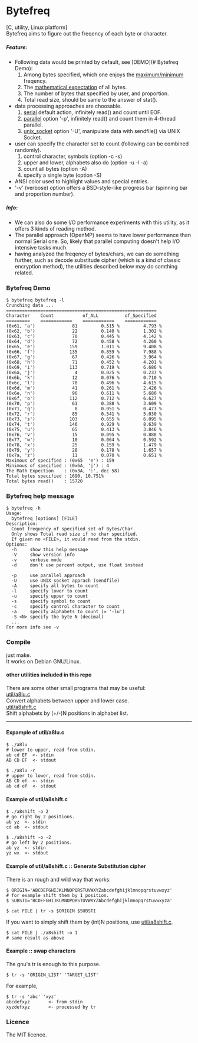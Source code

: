 Bytefreq
========

[C, utility, Linux platform]  
Bytefreq aims to figure out the freqency of each byte or character.  
  
##### Feature:  
* Following data would be printed by default, see [DEMO](# Bytefreq Demo):
  1. Among bytes specified, which one enjoys the [maximum/minimum]() freqency.
  2. The [mathematical expectation]() of all bytes.
  3. The number of bytes that specified by user, and proportion.
  4. Total read size, should be same to the answer of stat().
* data processing approaches are choosable.  
  1. [serial]() default action, infinitely read() and count until EOF.  
  2. [parallel]() option '-p', infinitely read() and count them in 4-thread parallel.  
  3. [unix_socket]() option '-U', manipulate data with sendfile() via UNIX Socket.
* user can specify the character set to count (following can be combined randomly).  
  1. control character, symbols (option -c -s)
  2. upper and lower, alphabets also do (option -u -l -a)
  3. count all bytes (option -A)
  4. specify a single byte (option -S)  
* ANSI color used to highlight values and special entries.  
* '-v' (verbose) option offers a BSD-style-like progress bar (spinning bar and proportion number).
  
##### Info:  
* We can also do some I/O performance experiments with this utility, as it offers 3 kinds of reading method.  
* The parallel approach (OpenMP) seems to have lower performance than normal Serial one. So, likely that parallel computing doesn't help I/O intensive tasks much.  
* having analyzed the freqency of bytes/chars, we can do something further, such as decode substitude cipher (which is a kind of classic encryption method), the utilities described below may do somthing related.    
  

### Bytefreq Demo
```
$ bytefreq bytefreq -l
Crunching data ...
=========================================================
Character    Count           of_ALL          of_Specified
=========    ============    ============    ============
(0x61, 'a')              81         0.515 %         4.793 %
(0x62, 'b')              22         0.140 %         1.302 %
(0x63, 'c')              70         0.445 %         4.142 %
(0x64, 'd')              72         0.458 %         4.260 %
(0x65, 'e')             159         1.011 %         9.408 %
(0x66, 'f')             135         0.859 %         7.988 %
(0x67, 'g')              67         0.426 %         3.964 %
(0x68, 'h')              71         0.452 %         4.201 %
(0x69, 'i')             113         0.719 %         6.686 %
(0x6a, 'j')               4         0.025 %         0.237 %
(0x6b, 'k')              12         0.076 %         0.710 %
(0x6c, 'l')              78         0.496 %         4.615 %
(0x6d, 'm')              41         0.261 %         2.426 %
(0x6e, 'n')              96         0.611 %         5.680 %
(0x6f, 'o')             112         0.712 %         6.627 %
(0x70, 'p')              61         0.388 %         3.609 %
(0x71, 'q')               8         0.051 %         0.473 %
(0x72, 'r')              85         0.541 %         5.030 %
(0x73, 's')             103         0.655 %         6.095 %
(0x74, 't')             146         0.929 %         8.639 %
(0x75, 'u')              65         0.413 %         3.846 %
(0x76, 'v')              15         0.095 %         0.888 %
(0x77, 'w')              10         0.064 %         0.592 %
(0x78, 'x')              25         0.159 %         1.479 %
(0x79, 'y')              28         0.178 %         1.657 %
(0x7a, 'z')              11         0.070 %         0.651 %
Maximous of specified : (0x65  'e') : 159
Minimous of specified : (0x6A, 'j') : 4
The Math Expection    : (0x3A, ':', dec 58)
Total bytes specified : 1690, 10.751%
Total bytes read()    : 15720
```


### Bytefreq help message

```
$ bytefreq -h
Usage:
  bytefreq [options] [FILE]
Description:
  Count frequency of specified set of Bytes/Char.
  Only shows Total read size if no char specified.
  If given no <FILE>, it would read from the stdin.
Options:
  -h     show this help message
  -V     show version info
  -v     verbose mode
  -d     don't use percent output, use float instead

  -p     use parallel approach
  -U     use UNIX socket apprach (sendfile)
  -A     specify all bytes to count
  -l     specify lower to count
  -u     specify upper to count
  -s     specify symbol to count
  -c     specify control character to count
  -a     specify alphabets to count (= '-lu')
  -S <N> specify the byte N (decimal)
  ...
For more info see -v

```
  
### Compile
just make.  
It works on Debian GNU/Linux.

#### other utilities included in this repo
There are some other small programs that may be useful:  
[util/a8lu.c](./util/a8lu.c)     
Convert alphabets between upper and lower case.   
[util/a8shift.c](./util/a8shift.c)  
Shift alphabets by (+/-)N positions in alphabet list.  

  
---
#### Expample of util/a8lu.c
```
$ ./a8lu
# lower to upper, read from stdin.
ab cd EF  <- stdin
AB CD EF  <- stdout

$ ./a8lu -r
# upper to lower, read from stdin.
AB CD ef  <- stdin
ab cd ef  <- stdout
```

#### Example of util/a8shift.c
```
$ ./a8shift -o 2
# go right by 2 positions.
ab yz  <- stdin
cd ab  <- stdout

$ ./a8shift -o -2
# go left by 2 positions.
ab yz  <- stdin
yz wx  <- stdout
```

#### Example of util/a8shift.c :: Generate Substitution cipher
There is an rough and wild way that works:  
```
$ ORIGIN='ABCDEFGHIJKLMNOPQRSTUVWXYZabcdefghijklmnopqrstuvwxyz'
# for example shift them by 1 position.
$ SUBSTI='BCDEFGHIJKLMNOPQRSTUVWXYZAbcdefghijklmnopqrstuvwxyza'
  
$ cat FILE | tr -s $ORIGIN $SUBSTI
```
If you want to simply shift them by (int)N positions, use [util/a8shift.c](./util/a8shift.c).  
```
$ cat FILE | ./a8shift -o 1
# same result as above
```

#### Example :: swap characters
The gnu's tr is enough to this purpose.  
```
$ tr -s 'ORIGIN_LIST' 'TARGET_LIST'
```
For example,
```
$ tr -s 'abc' 'xyz'  
abcdefxyz		<- from stdin  
xyzdefxyz		<- processed by tr  
```  

### Licence
The MIT licence.  
